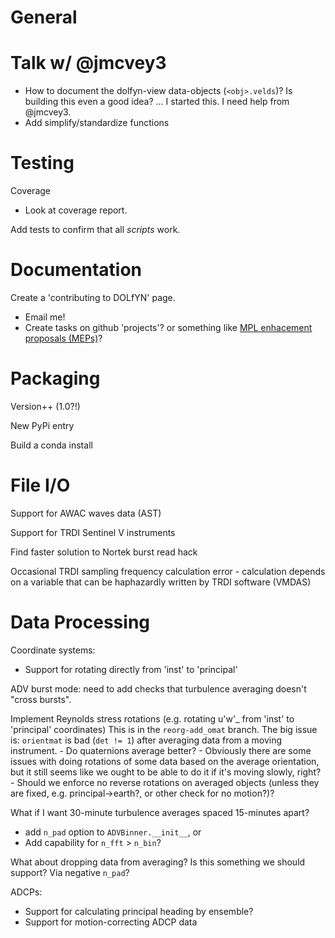 General
=======

Talk w/ @jmcvey3
======
- How to document the dolfyn-view data-objects (`<obj>.velds`)? Is building this even a good idea? ... I started this. I need help from @jmcvey3.
- Add simplify/standardize functions


Testing
=======

Coverage
- Look at coverage report.

Add tests to confirm that all *scripts* work.


Documentation
=============

Create a 'contributing to DOLfYN' page.
- Email me!
- Create tasks on github 'projects'? or something like [MPL enhacement proposals (MEPs)](https://matplotlib.org/devel/MEP/index.html)?


Packaging
=========

Version++ (1.0?!)

New PyPi entry

Build a conda install


File I/O
========

Support for AWAC waves data (AST)

Support for TRDI Sentinel V instruments

Find faster solution to Nortek burst read hack

Occasional TRDI sampling frequency calculation error - calculation depends on a variable that can be haphazardly written by TRDI software (VMDAS)


Data Processing
===============

Coordinate systems:
- Support for rotating directly from 'inst' to 'principal'

ADV burst mode: need to add checks that turbulence averaging doesn't "cross bursts".

Implement Reynolds stress rotations (e.g. rotating u'w'_ from 'inst' to 'principal' coordinates)
      This is in the `reorg-add_omat` branch. The big issue is: `orientmat` is bad (`det != 1`) after averaging data from a moving instrument.
    - Do quaternions average better?
    - Obviously there are some issues with doing rotations of some data based on the average orientation, but it still seems like we ought to be able to do it if it's moving slowly, right?
    - Should we enforce no reverse rotations on averaged objects (unless they are fixed, e.g. principal->earth?, or other check for no motion?)?

What if I want 30-minute turbulence averages spaced 15-minutes apart?
  - add `n_pad` option to `ADVBinner.__init__`, or
  - Add capability for `n_fft` > `n_bin`?

What about dropping data from averaging? Is this something we should support? Via negative `n_pad`?

ADCPs:
  - Support for calculating principal heading by ensemble?
  - Support for motion-correcting ADCP data
